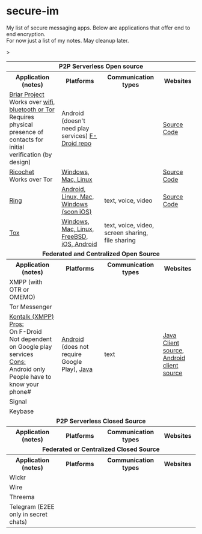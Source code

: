 # secure-im
My list of secure messaging apps.  Below are applications that offer end to end encryption.<br>
For now just a list of my notes.  May cleanup later.<br>

<table>
<tr><td colspan=4 align="center"><b>P2P Serverless Open source</b></td></tr>
  <th>Application (notes)</th>
  <th>Platforms</th>
  <th>Communication types</th>
  <th>Websites</th>

<tr>
  <td><a href="briarproject.org">Briar Project</a><br>
    Works over <a href="https://briarproject.org/how-it-works.html">wifi, bluetooth or Tor</a><br>
    Requires physical presence of contacts for initial verification (by design)</td>
  <td>Android (doesn't need play services) <a href="https://briarproject.org/fdroid/repo?fingerprint=1FB874BEE7276D28ECB2C9B06E8A122EC4BCB4008161436CE474C257CBF49BD6">F-Droid repo<a/></td>
  <td></td>
  <td><a href="https://code.briarproject.org/akwizgran/briar/tree/master">Source Code</a></td>
</tr>

<tr>
  <td><a href="ricochet.im">Ricochet</a><br>
    Works over Tor</td>
  <td><a href="https://ricochet.im/releases/latest/">Windows, Mac, Linux</a></td>
  <td></td>
  <td><a href="https://github.com/ricochet-im/ricochet">Source Code</a></td>
 </tr>

<tr>
  <td><a href="ring.cx">Ring</a></td>>
  <td><a href="https://ring.cx/en/download">Android, Linux, Mac, Windows (soon iOS)</a></td>
  <td>text, voice, video</td>
  <td><a href="https://github.com/savoirfairelinux/">Source Code</a></td>
</tr>

<tr>
  <td><a href="tox.chat">Tox</a></td>
  <td><a href="https://tox.chat/download.html">Windows, Mac, Linux, FreeBSD, iOS, Android</a></td>
  <td>text, voice, video, screen sharing, file sharing</td>
  <td></td>
</tr>

<tr><td colspan=4 align="center"><b>Federated and Centralized Open Source</b></td></tr>
  <th>Application (notes)</th>
  <th>Platforms</th>
  <th>Communication types</th>
  <th>Websites</th>

<tr>
  <td>XMPP (with OTR or OMEMO)</td>
</tr>

<tr>
  <td>Tor Messenger</td>
</tr>

<tr>
  <td><a href="http://www.kontalk.org">Kontalk (XMPP)<a/><br>
  <u>Pros:</u><br>
    On F-Droid<br>
    Not dependent on Google play services<br>
  <u>Cons:</u><br>
    Android only<br>
    People have to know your phone#</td>
  <td><a href="https://github.com/kontalk/androidclient/releases">Android</a> (does not require Google Play), <a href="https://github.com/kontalk/desktopclient-java/releases">Java</a></td>
  <td>text</td>
  <td><a href="https://github.com/kontalk/desktopclient-java">Java Client source</a>,<br>
    <a href="https://github.com/kontalk/androidclient">Android client source</a></td>
</tr>

<tr>
  <td>Signal</td>
</tr>

<tr>
  <td>Keybase</td>
</tr>

<tr><td colspan=4 align="center"><b>P2P Serverless Closed Source</b></td></tr>
  <th>Application (notes)</th>
  <th>Platforms</th>
  <th>Communication types</th>
  <th>Websites</th>

<tr><td colspan=4 align="center"><b>Federated or Centralized Closed Source</b></td></tr>
  <th>Application (notes)</th>
  <th>Platforms</th>
  <th>Communication types</th>
  <th>Websites</th>

<tr>
  <td>Wickr</td>
</tr>

<tr>
  <td>Wire</td>
</tr>

<tr>
  <td>Threema</td>
</tr>

<tr>
  <td>Telegram (E2EE only in secret chats)</td>
</tr>
</table>

